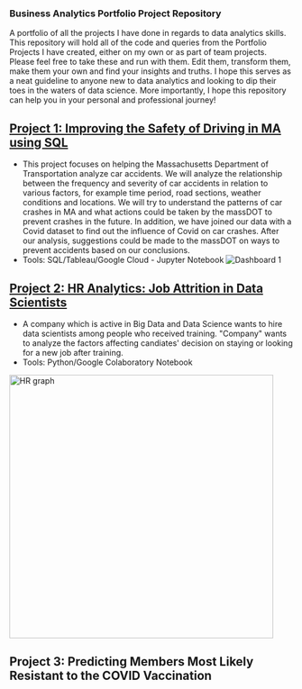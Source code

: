 ### Business Analytics Portfolio Project Repository

A portfolio of all the projects I have done in regards to data analytics skills.
This repository will hold all of the code and queries from the Portfolio Projects I have created, either on my own or as part of team projects.
Please feel free to take these and run with them. Edit them, transform them, make them your own and find your insights and truths.
I hope this serves as a neat guideline to anyone new to data analytics and looking to dip their toes in the waters of data science.
More importantly, I hope this repository can help you in your personal and professional journey!

## [Project 1: Improving the Safety of Driving in MA using SQL](https://github.com/jrlemarr/BA775_Project/blob/main/Team%20Assignment-Team-6.ipynb)
- This project focuses on helping the Massachusetts Department of Transportation analyze car accidents. We will analyze the relationship between the frequency and severity of car accidents in relation to various factors, for example time period, road sections, weather conditions and locations. We will try to understand the patterns of car crashes in MA and what actions could be taken by the massDOT to prevent crashes in the future. In addition, we have joined our data with a Covid dataset to find out the influence of Covid on car crashes. After our analysis, suggestions could be made to the massDOT on ways to prevent accidents based on our conclusions.
- Tools: SQL/Tableau/Google Cloud - Jupyter Notebook
![Dashboard 1](https://user-images.githubusercontent.com/86937302/180016841-a86ab694-2b65-47c5-8d8d-fbb532dbb5c6.png)

## [Project 2: HR Analytics: Job Attrition in Data Scientists](https://github.com/jrlemarr/BA780_Project/blob/main/BA780%20Deliverable%20Finalization.pdf)
- A company which is active in Big Data and Data Science wants to hire data scientists among people who received training. "Company" wants to analyze the factors affecting candiates' decision on staying or looking for a new job after training.
- Tools: Python/Google Colaboratory Notebook
<img width="468" alt="HR graph" src="https://user-images.githubusercontent.com/86937302/180020393-a4f08645-3ff4-4534-b301-343d361b519e.png">

## Project 3: Predicting Members Most Likely Resistant to the COVID Vaccination
